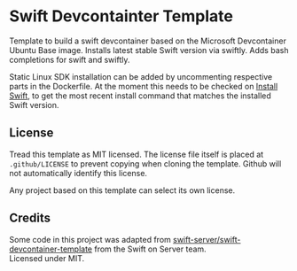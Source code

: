 # Swift Devcontainter Template

Template to build a swift devcontainer based on the Microsoft Devcontainer Ubuntu Base image.
Installs latest stable Swift version via swiftly.
Adds bash completions for swift and swiftly.

Static Linux SDK installation can be added by uncommenting respective parts in the Dockerfile.
At the moment this needs to be checked on [Install Swift](https://www.swift.org/install/linux/),
to get the most recent install command that matches the installed Swift version.

## License

Tread this template as MIT licensed. The license file itself is placed at `.github/LICENSE` to prevent copying when cloning the template. Github will not automatically identify this license.

Any project based on this template can select its own license.

## Credits

Some code in this project was adapted from [swift-server/swift-devcontainer-template](https://github.com/swift-server/swift-devcontainer-template) from the Swift on Server team.  
Licensed under MIT.